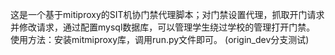 这是一个基于mitiproxy的SIT机协门禁代理脚本；对门禁设置代理，抓取开门请求并修改请求，通过配置mysql数据库，可以管理学生绕过学校的管理打开门禁。 使用方法：安装mitmiproxy库，调用run.py文件即可。
(origin_dev分支测试)
